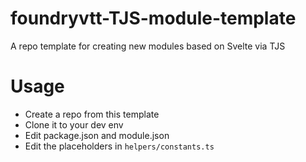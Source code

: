 # foundryvtt-TJS-module-template
A repo template for creating new modules based on Svelte via TJS

# Usage
- Create a repo from this template
- Clone it to your dev env
- Edit package.json and module.json
- Edit the placeholders in `helpers/constants.ts`
